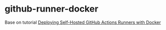 # github-runner-docker
Base on tutorial [Deploying Self-Hosted GitHub Actions Runners with Docker](https://testdriven.io/blog/github-actions-docker/)
